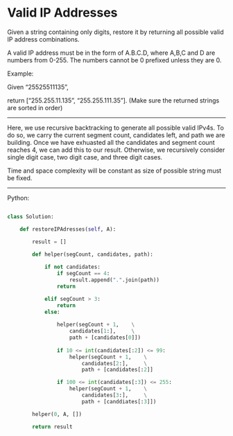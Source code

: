 # Valid IP Addresses

Given a string containing only digits, restore it by returning all possible
valid IP address combinations.

A valid IP address must be in the form of A.B.C.D, where A,B,C and D are
numbers from 0-255. The numbers cannot be 0 prefixed unless they are 0.

Example:

Given “25525511135”,

return [“255.255.11.135”, “255.255.111.35”]. (Make sure the returned strings
are sorted in order)

---

Here, we use recursive backtracking to generate all possible valid IPv4s. To do
so, we carry the current segment count, candidates left, and path we are
building. Once we have exhuasted all the candidates and segment count reaches
4, we can add this to our result. Otherwise, we recursively consider single
digit case, two digit case, and three digit cases.

Time and space complexity will be constant as size of possible string must be
fixed.

---

Python:

```python

class Solution:

    def restoreIPAdresses(self, A):

        result = []

        def helper(segCount, candidates, path):
            
            if not candidates:
                if segCount == 4:
                    result.append(".".join(path))
                return

            elif segCount > 3:
                return
            else:
                
                helper(segCount + 1,    \
                    candidates[1:],     \
                    path + [candidates[0]])
                
                if 10 <= int(candidates[:2]) <= 99:
                    helper(segCount + 1,    \
                        candidates[2:],     \
                        path + [candidates[:2]]

                if 100 <= int(candidates[:3]) <= 255:
                    helper(segCount + 1,    \
                        candidates[3:],     \
                        path + [canddiates[:3]])

        helper(0, A, [])

        return result

```

